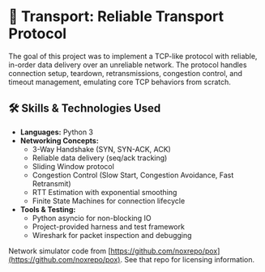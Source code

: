 # 🚚 Transport: Reliable Transport Protocol
The goal of this project was to implement a TCP-like protocol with reliable, in-order data delivery over an unreliable network. The protocol handles connection setup, teardown, retransmissions, congestion control, and timeout management, emulating core TCP behaviors from scratch.

## 🛠️ Skills & Technologies Used

- **Languages:** Python 3
- **Networking Concepts:**
  - 3-Way Handshake (SYN, SYN-ACK, ACK)
  - Reliable data delivery (seq/ack tracking)
  - Sliding Window protocol
  - Congestion Control (Slow Start, Congestion Avoidance, Fast Retransmit)
  - RTT Estimation with exponential smoothing
  - Finite State Machines for connection lifecycle
- **Tools & Testing:**
  - Python asyncio for non-blocking IO
  - Project-provided harness and test framework
  - Wireshark for packet inspection and debugging

Network simulator code from [https://github.com/noxrepo/pox](https://github.com/noxrepo/pox). See that repo for licensing information.
